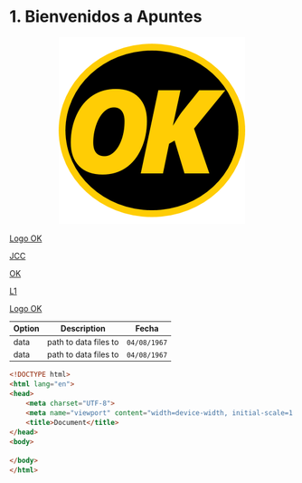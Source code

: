 # 1. Bienvenidos a Apuntes

<center>

![OK](assets/img/logo.png 'Logo Apuntes')

</center>

[Logo OK](https://www.google.com/ 'Logo')

[JCC](https://www.google.com/ 'Logo')

[OK](https://www.google.com/ 'Logo')

[L1](https://www.google.com/ 'Logo')

[Logo OK](https://www.google.com/ 'Logo')

| Option | Description | Fecha |
| - | - | - |
| data | path to data files to  | `04/08/1967` |
| data | path to data files to  | `04/08/1967` |

``` html
<!DOCTYPE html>
<html lang="en">
<head>
    <meta charset="UTF-8">
    <meta name="viewport" content="width=device-width, initial-scale=1.0">
    <title>Document</title>
</head>
<body>

</body>
</html>
```
